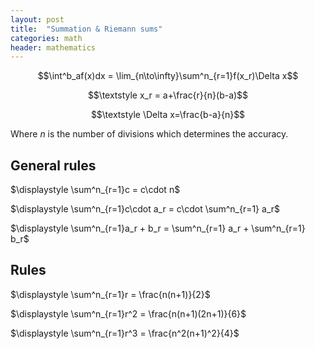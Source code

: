 ```yaml
---
layout: post
title:  "Summation & Riemann sums"
categories: math
header: mathematics
---
```


$$\int^b_af(x)dx = \lim_{n\to\infty}\sum^n_{r=1}f(x_r)\Delta x$$

$$\textstyle x_r = a+\frac{r}{n}(b-a)$$

$$\textstyle \Delta x=\frac{b-a}{n}$$

Where $n$ is the number of divisions which determines the accuracy.

## General rules

$\displaystyle \sum^n_{r=1}c = c\cdot n$

$\displaystyle \sum^n_{r=1}c\cdot a_r = c\cdot \sum^n_{r=1} a_r$

$\displaystyle \sum^n_{r=1}a_r + b_r = \sum^n_{r=1} a_r + \sum^n_{r=1} b_r$

## Rules

$\displaystyle \sum^n_{r=1}r = \frac{n(n+1)}{2}$

$\displaystyle \sum^n_{r=1}r^2 = \frac{n(n+1)(2n+1)}{6}$

$\displaystyle \sum^n_{r=1}r^3 = \frac{n^2(n+1)^2}{4}$
